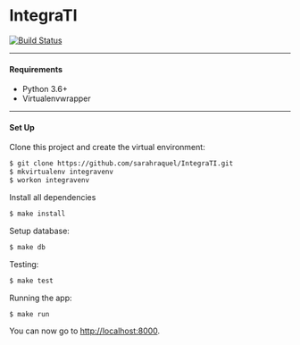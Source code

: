 # IntegraTI


[![Build Status](https://travis-ci.org/sarahraquel/IntegraTI.svg?branch=master)](https://travis-ci.org/sarahraquel/IntegraTI)



-------------
#### Requirements
* Python 3.6+
* Virtualenvwrapper

-------------
#### Set Up
Clone this project and create the virtual environment:
~~~~bash
$ git clone https://github.com/sarahraquel/IntegraTI.git
$ mkvirtualenv integravenv
$ workon integravenv
~~~~
Install all dependencies
~~~~bash
$ make install
~~~~
Setup database:
~~~~bash
$ make db
~~~~
Testing:
~~~~bash
$ make test
~~~~

Running the app:
~~~~bash
$ make run
~~~~
You can now go to [http://localhost:8000](http://localhost:8000).